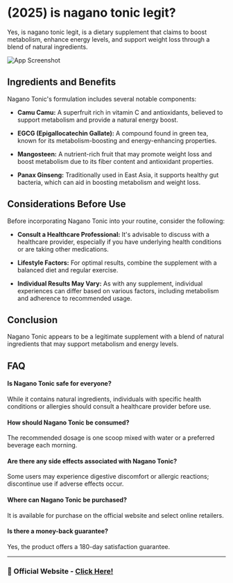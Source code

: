 
# (2025) is nagano tonic legit?

Yes, is nagano tonic legit, is a dietary supplement that claims to boost metabolism, enhance energy levels, and support weight loss through a blend of natural ingredients.


![App Screenshot](https://www.buyerguide.site/wp-content/uploads/2024/12/Nagano-Lean-Body-Tonic-.webp)


## Ingredients and  Benefits
Nagano Tonic's formulation includes several notable components:

- **Camu Camu:** A superfruit rich in vitamin C and antioxidants, believed to support metabolism and provide a natural energy boost. 

- **EGCG (Epigallocatechin Gallate):** A compound found in green tea, known for its metabolism-boosting and energy-enhancing properties. 

- **Mangosteen:** A nutrient-rich fruit that may promote weight loss and boost metabolism due to its fiber content and antioxidant properties. 

- **Panax Ginseng:** Traditionally used in East Asia, it supports healthy gut bacteria, which can aid in boosting metabolism and weight loss.

## Considerations Before Use

Before incorporating Nagano Tonic into your routine, consider the following:

- **Consult a Healthcare Professional:** It's advisable to discuss with a healthcare provider, especially if you have underlying health conditions or are taking other medications.

- **Lifestyle Factors:** For optimal results, combine the supplement with a balanced diet and regular exercise.

- **Individual Results May Vary:** As with any supplement, individual experiences can differ based on various factors, including metabolism and adherence to recommended usage.

## Conclusion

Nagano Tonic appears to be a legitimate supplement with a blend of natural ingredients that may support metabolism and energy levels. 




## FAQ

#### Is Nagano Tonic safe for everyone?

While it contains natural ingredients, individuals with specific health conditions or allergies should consult a healthcare provider before use.

#### How should Nagano Tonic be consumed?

The recommended dosage is one scoop mixed with water or a preferred beverage each morning.

#### Are there any side effects associated with Nagano Tonic?

Some users may experience digestive discomfort or allergic reactions; discontinue use if adverse effects occur.

#### Where can Nagano Tonic be purchased?

It is available for purchase on the official website and select online retailers.

#### Is there a money-back guarantee?

Yes, the product offers a 180-day satisfaction guarantee.

---
### 🔗 Official Website -  [Click Here!](https://www.buyerguide.site/is-nagano-tonic-legit)
